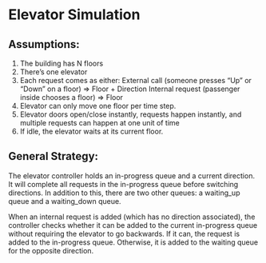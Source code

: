 # Elevator Simulation

## Assumptions:
1) The building has N floors
2) There’s one elevator
3) Each request comes as either:
    External call (someone presses “Up” or “Down” on a floor) => Floor + Direction
    Internal request (passenger inside chooses a floor) => Floor
4) Elevator can only move one floor per time step.
5) Elevator doors open/close instantly, requests happen instantly, and multiple requests can happen at one unit of time
6) If idle, the elevator waits at its current floor.

## General Strategy:
The elevator controller holds an in-progress queue and a current direction. It will complete all requests in the in-progress queue before switching directions. In addition to this, there are two other queues: a waiting_up queue and a waiting_down queue.

When an internal request is added (which has no direction associated), the controller checks whether it can be added to the current in-progress queue without requiring the elevator to go backwards. If it can, the request is added to the in-progress queue. Otherwise, it is added to the waiting queue for the opposite direction.
